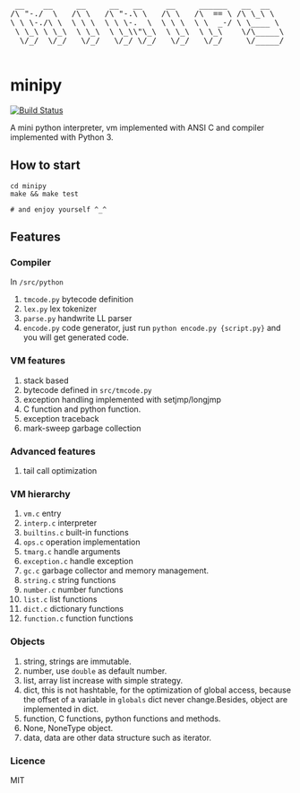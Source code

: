 <pre>

 __    __     __     __   __     __     ______   __  __    
/\ "-./  \   /\ \   /\ "-.\ \   /\ \   /\  == \ /\ \_\ \   
\ \ \-./\ \  \ \ \  \ \ \-.  \  \ \ \  \ \  _-/ \ \____ \  
 \ \_\ \ \_\  \ \_\  \ \_\\"\_\  \ \_\  \ \_\    \/\_____\ 
  \/_/  \/_/   \/_/   \/_/ \/_/   \/_/   \/_/     \/_____/ 
                                                           
</pre>

# minipy

[![Build Status](https://travis-ci.org/xupingmao/minipy.svg?branch=master)](https://travis-ci.org/xupingmao/minipy)

A mini python interpreter, vm implemented with ANSI C and compiler implemented with Python 3.

## How to start

```
cd minipy
make && make test

# and enjoy yourself ^_^
```

## Features

### Compiler

In `/src/python`

1. `tmcode.py` bytecode definition
2. `lex.py` lex tokenizer
3. `parse.py` handwrite LL parser
4. `encode.py` code generator, just run `python encode.py {script.py}` and you will get generated code.

### VM features
1. stack based
2. bytecode defined in `src/tmcode.py`
3. exception handling implemented with setjmp/longjmp
4. C function and python function.
5. exception traceback
6. mark-sweep garbage collection

### Advanced features
1. tail call optimization


### VM hierarchy
1. `vm.c` entry
2. `interp.c` interpreter
3. `builtins.c` built-in functions
4. `ops.c` operation implementation
5. `tmarg.c` handle arguments
6. `exception.c` handle exception
7. `gc.c` garbage collector and memory management.
8. `string.c` string functions
9. `number.c` number functions
10. `list.c` list functions
11. `dict.c` dictionary functions
12. `function.c` function functions

### Objects
1. string, strings are immutable.
2. number, use `double` as default number.
3. list, array list increase with simple strategy.
4. dict, this is not hashtable, for the optimization of global access, because the offset of a variable in `globals` dict never change.Besides, object are implemented in dict.
5. function, C functions, python functions and methods.
6. None, NoneType object.
7. data, data are other data structure such as iterator.

### Licence

MIT
